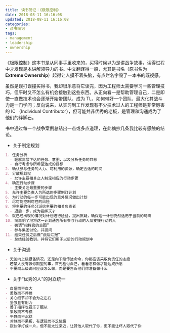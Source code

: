 ```yaml
---
title: 读书简记：《极限控制》
date: 2018-08-11 16:16:08
updated: 2018-08-11 16:16:08
categories:
- 读书简记
tags:
- management
- leadership
- ownership
---
```



《极限控制》这本书是从同事手里收来的，买得时候以为是讲战争故事，读得过程中才发现是本讲解领导力的书。中文翻译得一般，尤其是书名（原书名为 **Extreme Ownership**）起得让人摸不着头脑，有点烂名字毁了一本书的既视感。

虽然是误打误撞买得书，我却很乐意将它读完，因为工程师太需要学习一些管理技巧，但平时又不怎么有机会接触到这些东西。从正向看一是帮助管理自己，二是即使一直做技术也会逐渐开始带团队、成为 TL，如何带好一个团队、最大化其战斗力是一门学问；反向说来，从实习到工作发现有不少技术过人的工程师是非常厉害的 IC （Individual Contributor），但可能并非优秀的老板，是管理和沟通成为了他们的绊脚石。
<!-- more -->

书中通过每一个战争案例总结出一点或多点道理，在此摘抄几条我比较有感触的结论。



- 关于制定规划

```markdown
1. 任务分析
  - 理解高层下达的任务、意图，以及分析任务的目标
  - 自行考虑你所希望达成的目标
2. 确认参与任务的人力、可利用的资源，确定合适的时间
3. 分散规划权
  - 允许主要相关之人制定相应的行动步骤
4. 确定行动步骤
  - 主要关注最重要的步骤
5. 允许主要负责人为所选的步骤制订计划
6. 为行动的每一步可能出现的意外情况做出计划
7. 尽可能控制可控的风险
8. 将主要的任务分派给主要的相关负责者
  - 退后一步，成为指挥天才
9. 就已经出现的情况对计划进行检验，提出质疑，确保这一计划仍然适用于当前的局面
10. 简单明了地将这一计划通告所有参与行动的人及支援行动的人
  - 强调“指挥官的意图”
  - 参与集团讨论，并提问
11. 结束任务之后做“战后汇报”
  - 总结经验教训，并将它们用于以后的行动规划中
```

- 关于沟通

```markdown
- 无论向上级报备情况，还是向下级传达命令，你都应该采取负责任的态度
- 若某人没有做你期望的事，首先检讨自己，看看怎样做才能达成所愿
- 不要向上级询问应该怎么做，而是要告诉他们你准备做什么
```

- 关于“优秀的人”的对立统一

```markdown
- 自信而不自大
- 勇敢而不莽撞
- 关心细节却不会为之左右
- 坚强且有耐力
- 善于指挥也要乐于服从
- 果敢而不专横
- 平静而不沉默
- 冷静而不呆板，有逻辑而不乏情趣
- 跟伙伴打成一片，但不能太过亲近，让其他人取代了你，更不能让坏人取代了你
```

